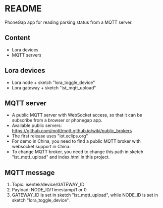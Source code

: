 # README #

PhoneGap app for reading parking status from a MQTT server.

## Content ##
* Lora devices
* MQTT servers

## Lora devices ##
* Lora node + sketch "lora_toggle_device"
* Lora gateway + sketch "ist_mqtt_upload"

## MQTT server ##
* A public MQTT server with WebSocket access, so that it can be subscribe from a browser or phonegap app.
* Available public servers: https://github.com/mqtt/mqtt.github.io/wiki/public_brokers
* The first release uses "iot.eclips.org"
* For demo in China, you need to find a public MQTT broker with websocket support in China.
* To change MQTT broker, you need to change this path in sketch "ist_mqtt_upload" and index.html in this project.

## MQTT message ##
1. Topic: isentek/device/GATEWAY_ID
2. Payload: NODE_ID/Timestamp/1 or 0
3. GATEWAY_ID is set in sketch "ist_mqtt_upload", while NODE_ID is set in sketch "lora_toggle_device".





